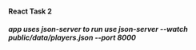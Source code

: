 #### React Task 2
##### app uses json-server to run use json-server --watch public/data/players.json --port 8000
